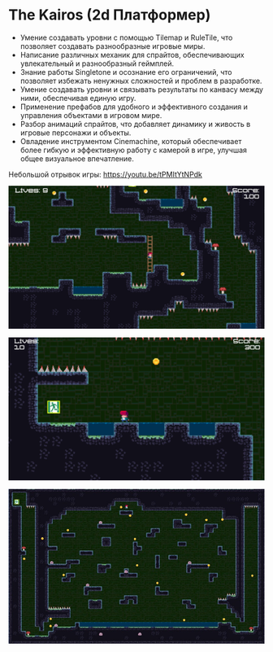 # The Kairos (2d Платформер) 

- Умение создавать уровни с помощью Tilemap и RuleTile, что позволяет создавать разнообразные игровые миры.
- Написание различных механик для спрайтов, обеспечивающих увлекательный и разнообразный геймплей.
- Знание работы Singletone и осознание его ограничений, что позволяет избежать ненужных сложностей и проблем в разработке.
- Умение создавать уровни и связывать результаты по канвасу между ними, обеспечивая единую игру.
- Применение префабов для удобного и эффективного создания и управления объектами в игровом мире.
- Разбор анимаций спрайтов, что добавляет динамику и живость в игровые персонажи и объекты.
- Овладение инструментом Cinemachine, который обеспечивает более гибкую и эффективную работу с камерой в игре, улучшая общее визуальное впечатление.

Небольшой отрывок игры: https://youtu.be/tPMItYtNPdk

![Screenshot](https://github.com/ZeRcooI/ThePlatformer/blob/main/Assets/Screenshots/Screenshot%201.jpg)

![Screenshot](https://github.com/ZeRcooI/ThePlatformer/blob/main/Assets/Screenshots/Screenshot%202.jpg)

![Screenshot](https://github.com/ZeRcooI/ThePlatformer/blob/main/Assets/Screenshots/Screenshot%203.jpg)
